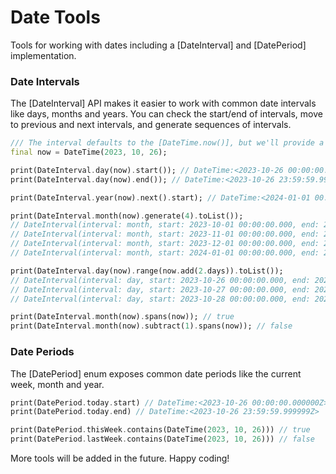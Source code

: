 # Date Tools

Tools for working with dates including a [DateInterval] and [DatePeriod] implementation.

### Date Intervals

The [DateInterval] API makes it easier to work with common date intervals like days, months and years. You can check the start/end of intervals,
move to previous and next intervals, and generate sequences of intervals.

```dart
/// The interval defaults to the [DateTime.now()], but we'll provide a date to make it clear.
final now = DateTime(2023, 10, 26);

print(DateInterval.day(now).start()); // DateTime:<2023-10-26 00:00:00.000000Z>
print(DateInterval.day(now).end()); // DateTime:<2023-10-26 23:59:59.999999Z>

print(DateInterval.year(now).next().start); // DateTime:<2024-01-01 00:00:00.000000Z>

print(DateInterval.month(now).generate(4).toList());
// DateInterval(interval: month, start: 2023-10-01 00:00:00.000, end: 2023-10-31 23:59:59.999999)
// DateInterval(interval: month, start: 2023-11-01 00:00:00.000, end: 2023-11-30 23:59:59.999999)
// DateInterval(interval: month, start: 2023-12-01 00:00:00.000, end: 2023-12-31 23:59:59.999999)
// DateInterval(interval: month, start: 2024-01-01 00:00:00.000, end: 2023-01-31 23:59:59.999999)

print(DateInterval.day(now).range(now.add(2.days)).toList());
// DateInterval(interval: day, start: 2023-10-26 00:00:00.000, end: 2023-10-26 23:59:59.999999)
// DateInterval(interval: day, start: 2023-10-27 00:00:00.000, end: 2023-10-27 23:59:59.999999)
// DateInterval(interval: day, start: 2023-10-28 00:00:00.000, end: 2023-10-28 23:59:59.999999)

print(DateInterval.month(now).spans(now)); // true
print(DateInterval.month(now).subtract(1).spans(now)); // false
```

### Date Periods

The [DatePeriod] enum exposes common date periods like the current week, month and year.

```dart
print(DatePeriod.today.start) // DateTime:<2023-10-26 00:00:00.000000Z>
print(DatePeriod.today.end) // DateTime:<2023-10-26 23:59:59.999999Z>

print(DatePeriod.thisWeek.contains(DateTime(2023, 10, 26))) // true
print(DatePeriod.lastWeek.contains(DateTime(2023, 10, 26))) // false
```

More tools will be added in the future. Happy coding!
